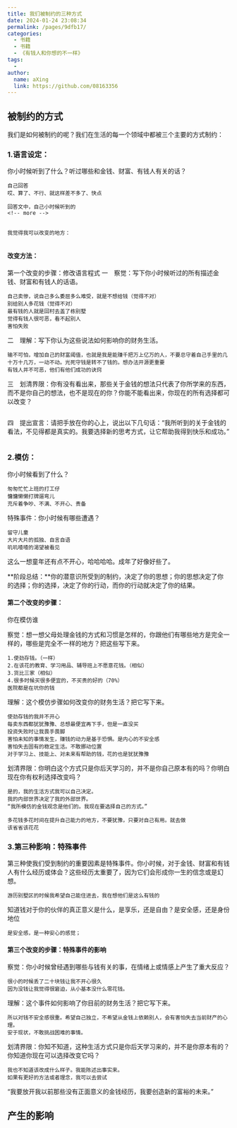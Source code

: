 ```yaml
---
title: 我们被制约的三种方式
date: 2024-01-24 23:08:34
permalink: /pages/9dfb17/
categories:
  - 书籍
  - 书籍
  - 《有钱人和你想的不一样》
tags:
  - 
author: 
  name: aXing
  link: https://github.com/08163356
---
```



## 被制约的方式

我们是如何被制约的呢？我们在生活的每一个领域中都被三个主要的方式制约：

### 1.语言设定：

你小时候听到了什么？听过哪些和金钱、财富、有钱人有关的话？

```
自己回答
哎、算了、不行、就这样差不多了、快点

回答文中，自己小时候听到的
<!-- more -->


我觉得我可以改变的地方：


```

#### 改变方法：

第一个改变的步骤：修改语言程式
一　察觉：写下你小时候听过的所有描述金钱、财富和有钱人的话语。

```
自己卖惨，说自己多么委屈多么难受，就是不想给钱（觉得不对）
别给别人多花钱（觉得不对）
最有钱的人就是回村去盖了栋别墅
觉得有钱人很可恶，看不起别人
害怕失败
```

二　理解：写下你认为这些说法如何影响你的财务生活。

```
输不可怕，增加自己的财富阈值，也就是我是能赚千把万上亿万的人，不要总守着自己手里的几十万十几万，一动不动。光死守钱是转不了钱的。想办法开源更重要
有钱人并不可恶，他们有他们成功的诀窍

```

三　划清界限：你有没有看出来，那些关于金钱的想法只代表了你所学来的东西，而不是你自己的想法，也不是现在的你？你能不能看出来，你现在的所有选择都可以改变？

```

```

四　提出宣言：请把手放在你的心上，说出以下几句话：“我所听到的关于金钱的看法，不见得都是真实的。我要选择新的思考方式，让它帮助我得到快乐和成功。”

```

```



### 2.模仿：

你小时候看到了什么？

```
匆匆忙忙上班的打工仔
慵慵懒懒打牌遛弯儿
充斥着争吵、不满、不开心、责备

```

特殊事件：你小时候有哪些遭遇？

```
留守儿童
大片大片的孤独、自言自语
叽叽喳喳的渴望被看见
```

这么一想童年还有点不开心，哈哈哈哈。成年了好像好些了。

**阶段总结：**你的潜意识所受到的制约，决定了你的思想；你的思想决定了你的选择；你的选择，决定了你的行动，而你的行动就决定了你的结果。

#### 第二个改变的步骤：

你在模仿谁

察觉：想一想父母处理金钱的方式和习惯是怎样的，你跟他们有哪些地方是完全一样的，哪些是完全不一样的地方？把这些写下来。

```
1.使劲存钱。（一样）
2.在该花的教育、学习用品、辅导班上不愿意花钱。（相似）
3.货比三家（相似）
4.很多时候买很多便宜的，不买贵的好的（70%）
医院都是在坑你的钱
```

理解：这个模仿步骤如何改变你的财务生活？把它写下来。

```
使劲存钱的我并不开心
每卖东西都犹犹豫豫、总想最便宜再下手，但是一直没买
投资失败时让我畏手畏脚
害怕未知的事情发生，赚钱的动力是基于恐惧。是内心的不安全感
害怕失去固有的稳定生活。不敢挪动位置
对于学习上、技能上、对未来有帮助的钱，花的也是犹犹豫豫
```

划清界限：你明白这个方式只是你后天学习的，并不是你自己原本有的吗？你明白现在你有权利选择改变吗？

```
是的，我的生活方式我可以自己决定。
我的内部世界决定了我的外部世界。
“我所模仿的金钱观念是他们的。我现在要选择自己的方式。”
```

```
多花钱多花时间在提升自己能力的地方，不要犹豫，只要对自己有用。就去做
该省省该花花

```

### 3.第三种影响：特殊事件

第三种使我们受到制约的重要因素是特殊事件。你小时候，对于金钱、财富和有钱人有什么经历或体会？这些经历太重要了，因为它们会形成你一生的信念或是幻想。

```
游历别墅区的时候我希望自己能住进去，我在想他们是这么有钱的

```

知道钱对于你的伙伴的真正意义是什么，是享乐，还是自由？是安全感，还是身份地位

```
是安全感，是一种安心的感觉；

```



#### 第三个改变的步骤：特殊事件的影响

察觉：你小时候曾经遇到哪些与钱有关的事，在情绪上或情感上产生了重大反应？

```
很小的时候丢了二十块钱让我不开心很久
因为没钱让我觉得很窘迫，从小基本没什么零花钱。

```

理解：这个事件如何影响了你目前的财务生活？把它写下来。

```
所以对钱不安全感很重。希望自己独立，不希望从金钱上依赖别人，会有害怕失去当前财产的心理。
安于现状，不敢挑战困难的事情。

```

划清界限：你知不知道，这种生活方式只是你后天学习来的，并不是你原本有的？你知道你现在可以选择改变它吗？

```
我也不知道该改成什么样子。我能陈述出事实来。
如果有更好的方法或者理念，我可以去尝试
```

“我要放开我以前那些没有正面意义的金钱经历，我要创造新的富裕的未来。”

## 产生的影响

